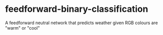 # feedforward-binary-classification
A feedforward neutral network that predicts weather given RGB colours are "warm" or "cool"
